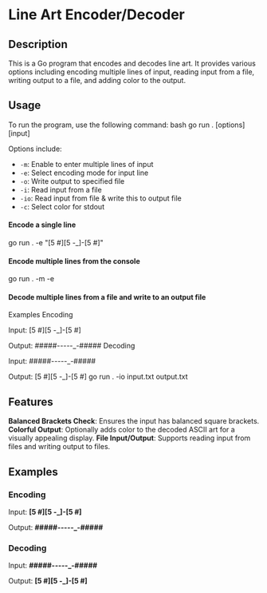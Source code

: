 # Line Art Encoder/Decoder

## Description
This is a Go program that encodes and decodes line art. It provides various options including encoding multiple lines of input, reading input from a file, writing output to a file, and adding color to the output.

## Usage
To run the program, use the following command:
bash go run . [options] [input]

Options include:
- `-m`: Enable to enter multiple lines of input
- `-e`: Select encoding mode for input line
- `-o`: Write output to specified file
- `-i`: Read input from a file
- `-io`: Read input from file & write this to output file
- `-c`: Select color for stdout

#### Encode a single line  
go run . -e "[5 #][5 -_]-[5 #]"

#### Encode multiple lines from the console  
go run . -m -e

#### Decode multiple lines from a file and write to an output file  
Examples
Encoding

Input: [5 #][5 -_]-[5 #]

Output: #####-_-_-_-_-_-#####
Decoding

Input: #####-_-_-_-_-_-#####

Output: [5 #][5 -_]-[5 #]
go run . -io input.txt output.txt 

## Features

**Balanced Brackets Check**: Ensures the input has balanced square brackets.
**Colorful Output**: Optionally adds color to the decoded ASCII art for a visually appealing display.
**File Input/Output**: Supports reading input from files and writing output to files.

## Examples

### Encoding

Input: **[5 #][5 -_]-[5 #]**

Output: **#####-_-_-_-_-_-#####**

### Decoding

Input: **#####-_-_-_-_-_-#####**

Output: **[5 #][5 -_]-[5 #]**
